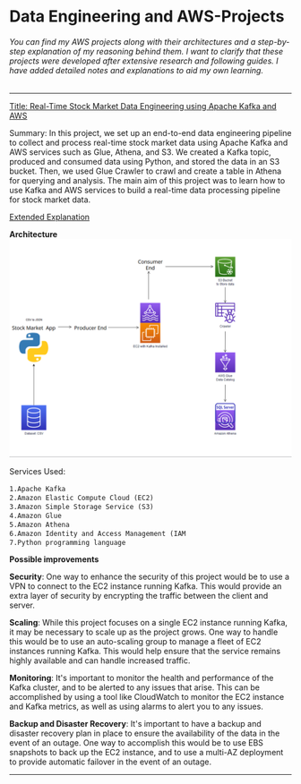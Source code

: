 # Data Engineering and AWS-Projects

###### You can find my AWS projects along with their architectures and a step-by-step explanation of my reasoning behind them. I want to clarify that these projects were developed after extensive research and following guides. I have added detailed notes and explanations to aid my own learning.

------------------------------------------------------------------------------------------------------------------------------------------------------------------------



[Title: Real-Time Stock Market Data Engineering using Apache Kafka and AWS](https://github.com/Aff1nity/AWS-Projects/tree/main/Real-Time%20Stock%20Market%20Data%20Engineering%20using%20Apache%20Kafka%20and%20AWS)

Summary: In this project, we set up an end-to-end data engineering pipeline to collect and process real-time stock market data using Apache Kafka and AWS services such as Glue, Athena, and S3. We created a Kafka topic, produced and consumed data using Python, and stored the data in an S3 bucket. Then, we used Glue Crawler to crawl and create a table in Athena for querying and analysis. The main aim of this project was to learn how to use Kafka and AWS services to build a real-time data processing pipeline for stock market data.

[Extended Explanation](https://github.com/Aff1nity/AWS-Projects/blob/main/Real-Time%20Stock%20Market%20Data%20Engineering%20using%20Apache%20Kafka%20and%20AWS/Stock%20Market%20Project.pdf)

**Architecture**
![Architecture](https://github.com/Aff1nity/AWS-Projects/blob/main/Real-Time%20Stock%20Market%20Data%20Engineering%20using%20Apache%20Kafka%20and%20AWS/Stock%20Market%20Project.png)

Services Used:
```
1.Apache Kafka
2.Amazon Elastic Compute Cloud (EC2)
3.Amazon Simple Storage Service (S3)
4.Amazon Glue
5.Amazon Athena
6.Amazon Identity and Access Management (IAM
7.Python programming language
```

**Possible improvements**

**Security**: One way to enhance the security of this project would be to use a VPN to connect to the EC2 instance running Kafka. This would provide an extra layer of security by encrypting the traffic between the client and server.

**Scaling**: While this project focuses on a single EC2 instance running Kafka, it may be necessary to scale up as the project grows. One way to handle this would be to use an auto-scaling group to manage a fleet of EC2 instances running Kafka. This would help ensure that the service remains highly available and can handle increased traffic.

**Monitoring**: It's important to monitor the health and performance of the Kafka cluster, and to be alerted to any issues that arise. This can be accomplished by using a tool like CloudWatch to monitor the EC2 instance and Kafka metrics, as well as using alarms to alert you to any issues.

**Backup and Disaster Recovery**: It's important to have a backup and disaster recovery plan in place to ensure the availability of the data in the event of an outage. One way to accomplish this would be to use EBS snapshots to back up the EC2 instance, and to use a multi-AZ deployment to provide automatic failover in the event of an outage.


------------------------------------------------------------------------------------------------------------------------------------------------------------------------
